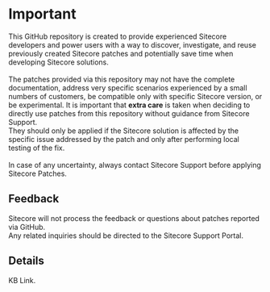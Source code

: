 # Important

This GitHub repository is created to provide experienced Sitecore developers and power users with a way to discover, investigate, and reuse previously created Sitecore patches and potentially save time when developing Sitecore solutions.<br/><br/>
The patches provided via this repository may not have the complete documentation, address very specific scenarios experienced by a small numbers of customers, be compatible only with specific Sitecore version, or be experimental. It is important that **extra care** is taken when deciding to directly use patches from this repository without guidance from Sitecore Support.<br/>They should only be applied if the Sitecore solution is affected by the specific issue addressed by the patch and only after performing local testing of the fix.<br/>
<br/>
In case of any uncertainty, always contact Sitecore Support before applying Sitecore Patches.<br/>

## Feedback

Sitecore will not process the feedback or questions about patches reported via GitHub.<br/>Any related inquiries should be directed to the Sitecore Support Portal.<br/>

## Details

KB Link.
